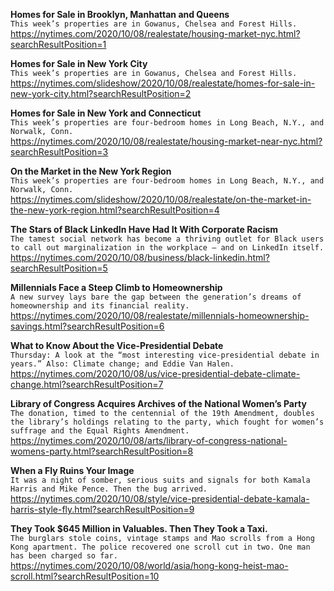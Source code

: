 **Homes for Sale in Brooklyn, Manhattan and Queens**\
`This week’s properties are in Gowanus, Chelsea and Forest Hills.`\
https://nytimes.com/2020/10/08/realestate/housing-market-nyc.html?searchResultPosition=1

**Homes for Sale in New York City**\
`This week’s properties are in Gowanus, Chelsea and Forest Hills.`\
https://nytimes.com/slideshow/2020/10/08/realestate/homes-for-sale-in-new-york-city.html?searchResultPosition=2

**Homes for Sale in New York and Connecticut**\
`This week’s properties are four-bedroom homes in Long Beach, N.Y., and Norwalk, Conn.`\
https://nytimes.com/2020/10/08/realestate/housing-market-near-nyc.html?searchResultPosition=3

**On the Market in the New York Region**\
`This week’s properties are four-bedroom homes in Long Beach, N.Y., and Norwalk, Conn.`\
https://nytimes.com/slideshow/2020/10/08/realestate/on-the-market-in-the-new-york-region.html?searchResultPosition=4

**The Stars of Black LinkedIn Have Had It With Corporate Racism**\
`The tamest social network has become a thriving outlet for Black users to call out marginalization in the workplace — and on LinkedIn itself.`\
https://nytimes.com/2020/10/08/business/black-linkedin.html?searchResultPosition=5

**Millennials Face a Steep Climb to Homeownership**\
`A new survey lays bare the gap between the generation’s dreams of homeownership and its financial reality.`\
https://nytimes.com/2020/10/08/realestate/millennials-homeownership-savings.html?searchResultPosition=6

**What to Know About the Vice-Presidential Debate**\
`Thursday: A look at the “most interesting vice-presidential debate in years.” Also: Climate change; and Eddie Van Halen.`\
https://nytimes.com/2020/10/08/us/vice-presidential-debate-climate-change.html?searchResultPosition=7

**Library of Congress Acquires Archives of the National Women’s Party**\
`The donation, timed to the centennial of the 19th Amendment, doubles the library’s holdings relating to the party, which fought for women’s suffrage and the Equal Rights Amendment.`\
https://nytimes.com/2020/10/08/arts/library-of-congress-national-womens-party.html?searchResultPosition=8

**When a Fly Ruins Your Image**\
`It was a night of somber, serious suits and signals for both Kamala Harris and Mike Pence. Then the bug arrived.`\
https://nytimes.com/2020/10/08/style/vice-presidential-debate-kamala-harris-style-fly.html?searchResultPosition=9

**They Took $645 Million in Valuables. Then They Took a Taxi.**\
`The burglars stole coins, vintage stamps and Mao scrolls from a Hong Kong apartment. The police recovered one scroll cut in two. One man has been charged so far.`\
https://nytimes.com/2020/10/08/world/asia/hong-kong-heist-mao-scroll.html?searchResultPosition=10


